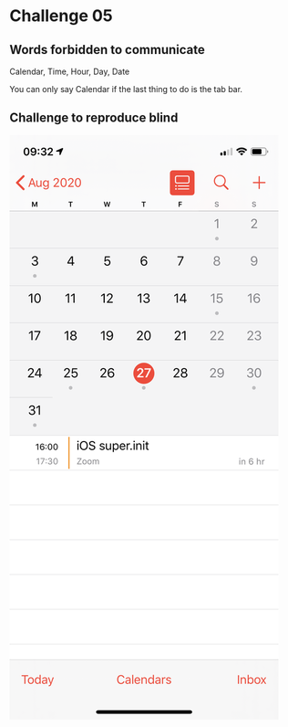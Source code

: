 # Challenge 05

## Words forbidden to communicate

Calendar, Time, Hour, Day, Date

You can only say Calendar if the last thing to do is the tab bar.

## Challenge to reproduce blind

![Calendar](Assets/challenge-05.png)
